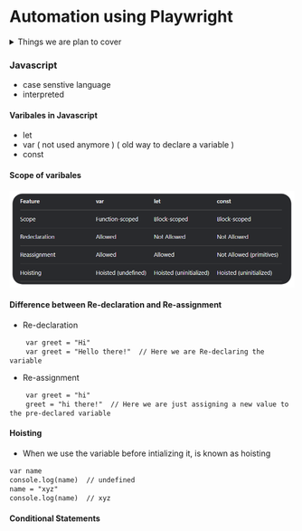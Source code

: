 # Automation using Playwright

<details>
<summary>Things we are plan to cover</summary>

- [ ] Javascript
    - [ ] Basic JS : 02/05/25 - 03/05/25
    - [ ] Functions
    - [ ] Intermediate JS

- [ ] Typescript
    - [ ] Baisc TS
    - [ ] Interfaces
    - [ ] Enums
    - [ ] Generics

- [ ] Playwright
    - [ ] Basic Playwright
    - [ ] Locators
    - [ ] Chained locators


</details>

### Javascript

- case senstive language
- interpreted

#### Varibales in Javascript
- let
- var ( not used anymore ) ( old way to declare a variable )
- const

#### Scope of varibales
![Variable features difference](assets/differentVarFeatures.png)


#### Difference between Re-declaration and Re-assignment
- Re-declaration 
```
    var greet = "Hi"
    var greet = "Hello there!"  // Here we are Re-declaring the variable
```
- Re-assignment
```
    var greet = "hi"
    greet = "hi there!"  // Here we are just assigning a new value to the pre-declared variable
```

#### Hoisting 
* When we use the variable before intializing it, is known as hoisting
``` 
var name
console.log(name)  // undefined
name = "xyz"
console.log(name)  // xyz
```

#### Conditional Statements
